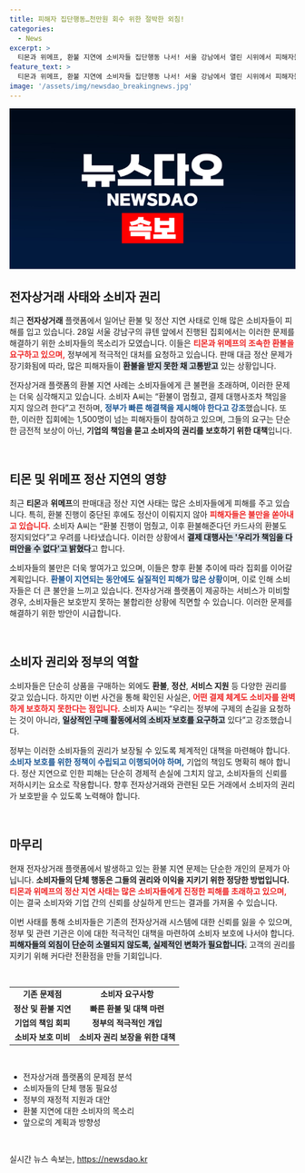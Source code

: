 ```yaml
---
title: 피해자 집단행동…천만원 회수 위한 절박한 외침!
categories:
  - News
excerpt: >
  티몬과 위메프, 환불 지연에 소비자들 집단행동 나서! 서울 강남에서 열린 시위에서 피해자들은 빠른 환불과 정부의 적극적 대책을 촉구하며 절망의 목소리를 높였다. 과연 피해에 대한 보상은 이루어질까?
feature_text: >
  티몬과 위메프, 환불 지연에 소비자들 집단행동 나서! 서울 강남에서 열린 시위에서 피해자들은 빠른 환불과 정부의 적극적 대책을 촉구하며 절망의 목소리를 높였다. 과연 피해에 대한 보상은 이루어질까?
image: '/assets/img/newsdao_breakingnews.jpg'
---
```


<p><img src="/assets/img/newsdao_breakingnews.jpg" alt="koreaapp 속보" /></p>

<h2 data-ke-size="size26">전자상거래 사태와 소비자 권리</h2>

<p data-ke-size="size16">최근 <b>전자상거래</b> 플랫폼에서 일어난 환불 및 정산 지연 사태로 인해 많은 소비자들이 피해를 입고 있습니다. 28일 서울 강남구의 큐텐 앞에서 진행된 집회에서는 이러한 문제를 해결하기 위한 소비자들의 목소리가 모였습니다. 이들은 <b><span style="color: #ee2323;">티몬과 위메프의 조속한 환불을 요구하고 있으며,</span></b> 정부에게 적극적인 대처를 요청하고 있습니다. 판매 대금 정산 문제가 장기화됨에 따라, 많은 피해자들이 <b><span style="background-color: #21538527;">환불을 받지 못한 채 고통받고</span></b> 있는 상황입니다. </p>

<p data-ke-size="size16">전자상거래 플랫폼의 환불 지연 사례는 소비자들에게 큰 불편을 초래하며, 이러한 문제는 더욱 심각해지고 있습니다. 소비자 A씨는 “환불이 멈췄고, 결제 대행사조차 책임을 지지 않으려 한다”고 전하며, <b><span style="color: #1a5490;">정부가 빠른 해결책을 제시해야 한다고 강조</span></b>했습니다. 또한, 이러한 집회에는 1,500명이 넘는 피해자들이 참여하고 있으며, 그들의 요구는 단순한 금전적 보상이 아닌, <b>기업의 책임을 묻고 소비자의 권리를 보호하기 위한 대책</b>입니다. </p>

<p data-ke-size="size16">&nbsp;</p>

<h2 data-ke-size="size26">티몬 및 위메프 정산 지연의 영향</h2>

<p data-ke-size="size16">최근 <b>티몬</b>과 <b>위메프</b>의 판매대금 정산 지연 사태는 많은 소비자들에게 피해를 주고 있습니다. 특히, 환불 진행이 중단된 후에도 정산이 이뤄지지 않아 <b><span style="color: #ee2323;">피해자들은 불만을 쏟아내고 있습니다.</span></b> 소비자 A씨는 “환불 진행이 멈췄고, 이후 환불해준다던 카드사의 환불도 정지되었다”고 우려를 나타냈습니다. 이러한 상황에서 <b><span style="background-color: #21538527;">결제 대행사는 '우리가 책임을 다 떠안을 수 없다'고 밝혔다</span></b>고 합니다.</p>

<p data-ke-size="size16">소비자들의 불만은 더욱 쌓여가고 있으며, 이들은 향후 환불 추이에 따라 집회를 이어갈 계획입니다. <b><span style="color: #1a5490;">환불이 지연되는 동안에도 실질적인 피해가 많은 상황</span></b>이며, 이로 인해 소비자들은 더 큰 불안을 느끼고 있습니다. 전자상거래 플랫폼이 제공하는 서비스가 미비할 경우, 소비자들은 보호받지 못하는 불합리한 상황에 직면할 수 있습니다. 이러한 문제를 해결하기 위한 방안이 시급합니다. </p>

<p data-ke-size="size16">&nbsp;</p>

<h2 data-ke-size="size26">소비자 권리와 정부의 역할</h2>

<p data-ke-size="size16">소비자들은 단순히 상품을 구매하는 외에도 <b>환불</b>, <b>정산</b>, <b>서비스 지원</b> 등 다양한 권리를 갖고 있습니다. 하지만 이번 사건을 통해 확인된 사실은, <b><span style="color: #ee2323;">어떤 결제 체계도 소비자를 완벽하게 보호하지 못한다는 점입니다.</span></b> 소비자 A씨는 “우리는 정부에 구제의 손길을 요청하는 것이 아니라, <b><span style="background-color: #21538527;">일상적인 구매 활동에서의 소비자 보호를 요구하고</span></b> 있다”고 강조했습니다.</p>

<p data-ke-size="size16">정부는 이러한 소비자들의 권리가 보장될 수 있도록 체계적인 대책을 마련해야 합니다. <b><span style="color: #1a5490;">소비자 보호를 위한 정책이 수립되고 이행되어야 하며,</span></b> 기업의 책임도 명확히 해야 합니다. 정산 지연으로 인한 피해는 단순히 경제적 손실에 그치지 않고, 소비자들의 신뢰를 저하시키는 요소로 작용합니다. 향후 전자상거래와 관련된 모든 거래에서 소비자의 권리가 보호받을 수 있도록 노력해야 합니다.</p>

<p data-ke-size="size16">&nbsp;</p>

<h2 data-ke-size="size26">마무리</h2>

<p data-ke-size="size16">현재 전자상거래 플랫폼에서 발생하고 있는 환불 지연 문제는 단순한 개인의 문제가 아닙니다. <b>소비자들의 단체 행동은 그들의 권리와 이익을 지키기 위한 정당한 방법입니다.</b> <b><span style="color: #ee2323;">티몬과 위메프의 정산 지연 사태는 많은 소비자들에게 진정한 피해를 초래하고 있으며,</span></b> 이는 결국 소비자와 기업 간의 신뢰를 상실하게 만드는 결과를 가져올 수 있습니다.</p>

<p data-ke-size="size16">이번 사태를 통해 소비자들은 기존의 전자상거래 시스템에 대한 신뢰를 잃을 수 있으며, 정부 및 관련 기관은 이에 대한 적극적인 대책을 마련하여 소비자 보호에 나서야 합니다. <b><span style="background-color: #21538527;">피해자들의 외침이 단순히 소멸되지 않도록, 실제적인 변화가 필요합니다.</span></b> 고객의 권리를 지키기 위해 커다란 전환점을 만들 기회입니다.</p>

<p data-ke-size="size16">&nbsp;</p>

<table style="width:100%">
    <tr>
        <td style="text-align: center; height: 17px;"><b>기존 문제점</b></td>
        <td style="text-align: center; height: 17px;"><b>소비자 요구사항</b></td>
    </tr>
    <tr>
        <td style="text-align: center; height: 17px;"><b>정산 및 환불 지연</b></td>
        <td style="text-align: center; height: 17px;"><b>빠른 환불 및 대책 마련</b></td>
    </tr>
    <tr>
        <td style="text-align: center; height: 17px;"><b>기업의 책임 회피</b></td>
        <td style="text-align: center; height: 17px;"><b>정부의 적극적인 개입</b></td>
    </tr>
    <tr>
        <td style="text-align: center; height: 17px;"><b>소비자 보호 미비</b></td>
        <td style="text-align: center; height: 17px;"><b>소비자 권리 보장을 위한 대책</b></td>
    </tr>
</table>

<p data-ke-size="size16">&nbsp;</p>

<ul>
    <li>전자상거래 플랫폼의 문제점 분석</li>
    <li>소비자들의 단체 행동 필요성</li>
    <li>정부의 재정적 지원과 대안</li>
    <li>환불 지연에 대한 소비자의 목소리</li>
    <li>앞으로의 계획과 방향성</li>
</ul>

<p data-ke-size="size16">&nbsp;</p>
실시간 뉴스 속보는, <a href="https://newsdao.kr" rel="dofollow">https://newsdao.kr</a>


